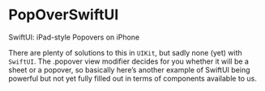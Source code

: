 # PopOverSwiftUI

SwiftUI: iPad-style Popovers on iPhone

There are plenty of solutions to this in `UIKit`, but sadly none (yet) with `SwiftUI`. The .popover view modifier decides for you whether it will be a sheet or a popover, so basically here’s another example of SwiftUI being powerful but not yet fully filled out in terms of components available to us.
